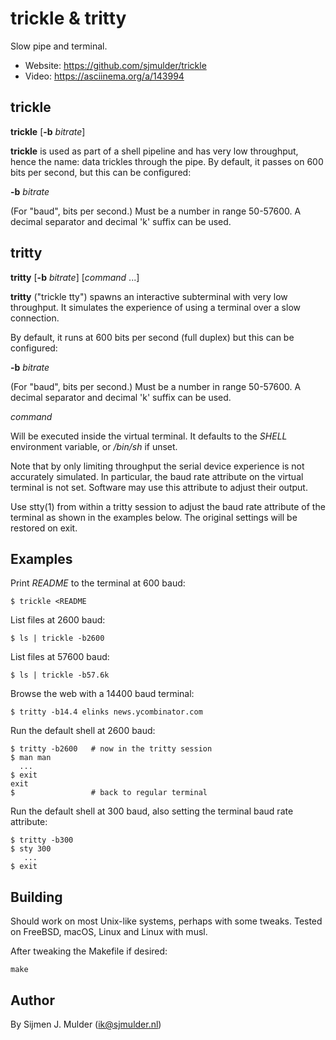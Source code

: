 trickle & tritty
================

Slow pipe and terminal.

 * Website: https://github.com/sjmulder/trickle
 * Video: https://asciinema.org/a/143994

trickle
-------

**trickle** [**-b** *bitrate*]

**trickle** is used as part of a shell pipeline and has very low throughput,
hence the name: data trickles through the pipe. By default, it passes on 600
bits per second, but this can be configured:

**-b** *bitrate*

(For "baud", bits per second.) Must be a number in range 50-57600. A decimal
separator and decimal 'k' suffix can be used.

tritty
------

**tritty** [**-b** *bitrate*] [*command* ...]

**tritty** ("trickle tty") spawns an interactive subterminal with very low
throughput. It simulates the experience of using a terminal over a slow
connection.

By default, it runs at 600 bits per second (full duplex) but this can be
configured:

**-b** *bitrate*

(For "baud", bits per second.) Must be a number in range 50-57600. A decimal
separator and decimal 'k' suffix can be used.

*command*

Will be executed inside the virtual terminal. It defaults to the *SHELL*
environment variable, or */bin/sh* if unset.

Note that by only limiting throughput the serial device experience is not
accurately simulated. In particular, the baud rate attribute on the virtual
terminal is not set. Software may use this attribute to adjust their output.

Use stty(1) from within a tritty session to adjust the baud rate attribute of
the terminal as shown in the examples below. The original settings will be
restored on exit.

Examples
--------

Print *README* to the terminal at 600 baud:

    $ trickle <README

List files at 2600 baud:

    $ ls | trickle -b2600

List files at 57600 baud:

    $ ls | trickle -b57.6k

Browse the web with a 14400 baud terminal:

    $ tritty -b14.4 elinks news.ycombinator.com

Run the default shell at 2600 baud:

    $ tritty -b2600   # now in the tritty session
    $ man man
      ...
    $ exit
    exit
    $                 # back to regular terminal

Run the default shell at 300 baud, also setting the terminal baud rate
attribute:

    $ tritty -b300
    $ sty 300
       ...
    $ exit

Building
--------

Should work on most Unix-like systems, perhaps with some tweaks. Tested on
FreeBSD, macOS, Linux and Linux with musl.

After tweaking the Makefile if desired:

    make

Author
------

By Sijmen J. Mulder (<ik@sjmulder.nl>)
